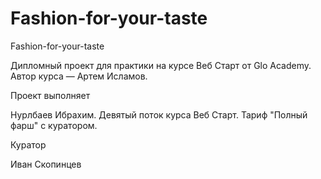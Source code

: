 # Fashion-for-your-taste


Fashion-for-your-taste

Дипломный проект для практики на курсе Веб Старт от Glo Academy. Автор курса — Артем Исламов.





Проект выполняет

Нурлбаев Ибрахим. Девятый поток курса Веб Старт. Тариф "Полный фарш" с куратором.





Куратор

Иван Скопинцев 
